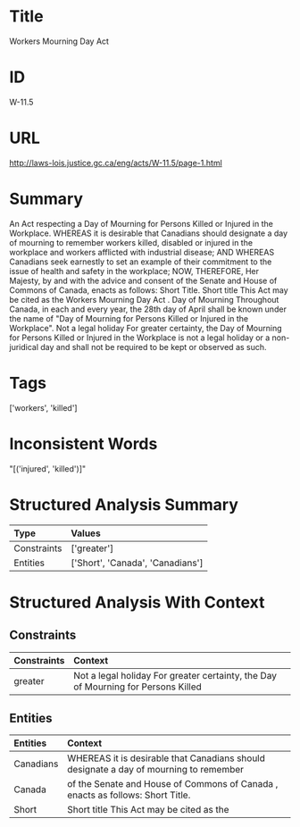 # Title
Workers Mourning Day Act


# ID
W-11.5

# URL
http://laws-lois.justice.gc.ca/eng/acts/W-11.5/page-1.html


# Summary
An Act respecting a Day of Mourning for Persons Killed or Injured in the Workplace.
WHEREAS it is desirable that Canadians should designate a day of mourning to remember workers killed, disabled or injured in the workplace and workers afflicted with industrial disease; AND WHEREAS Canadians seek earnestly to set an example of their commitment to the issue of health and safety in the workplace; NOW, THEREFORE, Her Majesty, by and with the advice and consent of the Senate and House of Commons of Canada, enacts as follows: Short Title.
Short title This Act may be cited as the  Workers Mourning Day Act .
Day of Mourning Throughout Canada, in each and every year, the 28th day of April shall be known under the name of "Day of Mourning for Persons Killed or Injured in the Workplace".
Not a legal holiday For greater certainty, the Day of Mourning for Persons Killed or Injured in the Workplace is not a legal holiday or a non-juridical day and shall not be required to be kept or observed as such.


# Tags
['workers', 'killed']


# Inconsistent Words
"[('injured', 'killed')]"


# Structured Analysis Summary
| Type        | Values                           |
|:------------|:---------------------------------|
| Constraints | ['greater']                      |
| Entities    | ['Short', 'Canada', 'Canadians'] |


# Structured Analysis With Context
 


## Constraints
| Constraints   | Context                                                                            |
|:--------------|:-----------------------------------------------------------------------------------|
| greater       | Not a legal holiday For  greater certainty, the Day of Mourning for Persons Killed |


## Entities
| Entities   | Context                                                                                |
|:-----------|:---------------------------------------------------------------------------------------|
| Canadians  | WHEREAS it is desirable that  Canadians should designate a day of mourning to remember |
| Canada     | of the Senate and House of Commons of Canada , enacts as follows: Short Title.         |
| Short      | Short title This Act may be cited as the                                               |



